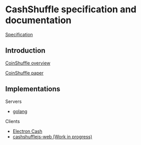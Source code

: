 # CashShuffle specification and documentation

[Specification](./SPECIFICATION.md)

## Introduction

[CoinShuffle overview](http://crypsys.mmci.uni-saarland.de/projects/CoinShuffle/)

[CoinShuffle paper](http://crypsys.mmci.uni-saarland.de/projects/CoinShuffle/coinshuffle.pdf)

## Implementations

Servers

- [golang](https://github.com/cashshuffle/cashshuffle)

Clients

- [Electron Cash](https://github.com/Electron-Cash/Electron-Cash/wiki/CashShuffle-Documentation)
- [cashshufflejs-web (Work in progress)](https://github.com/alwaysAn0n/cashshufflejs-web)

